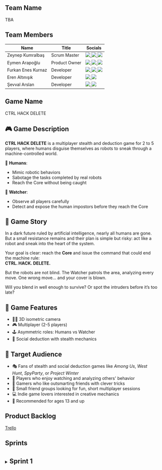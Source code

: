 ## Team Name
TBA

## Team Members

| Name               | Title          | Socials                                                                                                                                                                                                                                                                                                                                                                                                                                                                    |
|--------------------|----------------|----------------------------------------------------------------------------------------------------------------------------------------------------------------------------------------------------------------------------------------------------------------------------------------------------------------------------------------------------------------------------------------------------------------------------------------------------------------------------|
| Zeynep Kumralbaş   | Scrum Master   | <a href="https://www.linkedin.com/in/zeynep-kumralbas/"><img src="https://cdn.jsdelivr.net/gh/devicons/devicon/icons/linkedin/linkedin-original.svg" width="24"/>                  <a href="https://github.com/ZeynepKumralbas"><img src="https://cdn.jsdelivr.net/gh/devicons/devicon/icons/github/github-original.svg" width="24"/>       <a href="https://zeynepkumralbas.itch.io/"><img src="https://static.itch.io/images/itchio-textless-black.svg" width="24"/></a> |
| Eymen Arapoğlu     | Product Owner  | <a href="https://www.linkedin.com/in/eymen-arapo%C4%9Flu-3543a8262/"><img src="https://cdn.jsdelivr.net/gh/devicons/devicon/icons/linkedin/linkedin-original.svg" width="24"/>     <a href="https://github.com/Eymen179"><img src="https://cdn.jsdelivr.net/gh/devicons/devicon/icons/github/github-original.svg" width="24"/>              <a href="https://eymen179.itch.io/"><img src="https://static.itch.io/images/itchio-textless-black.svg" width="24"/></a>        |
| Furkan Enes Kurnaz | Developer      | <a href="https://www.linkedin.com/in/furkan-enes-kurnaz-906999236/"><img src="https://cdn.jsdelivr.net/gh/devicons/devicon/icons/linkedin/linkedin-original.svg" width="24"/>      <a href="https://github.com/FurkanEnesKurnaz"><img src="https://cdn.jsdelivr.net/gh/devicons/devicon/icons/github/github-original.svg" width="24"/>      <a href="https://furkankurnaz.itch.io/"><img src="https://static.itch.io/images/itchio-textless-black.svg" width="24"/></a>    |
| Eren Altınışık     | Developer      | <a href="https://www.linkedin.com/in/erenaltinisik/"><img src="https://cdn.jsdelivr.net/gh/devicons/devicon/icons/linkedin/linkedin-original.svg" width="24"/>                     <a href="https://github.com/goldenlight97"><img src="https://cdn.jsdelivr.net/gh/devicons/devicon/icons/github/github-original.svg" width="24"/>                                                                                                                                        |
| Şevval Arslan      | Developer      | <a href="https://www.linkedin.com/in/%C5%9Fevval-arslan-039526256/"><img src="https://cdn.jsdelivr.net/gh/devicons/devicon/icons/linkedin/linkedin-original.svg" width="24"/>      <a href="http://github.com/iamsevval"><img src="https://cdn.jsdelivr.net/gh/devicons/devicon/icons/github/github-original.svg" width="24"/>                                                                                                                                             |


## Game Name
CTRL HACK DELETE

## 🎮 Game Description
**CTRL HACK DELETE** is a multiplayer stealth and deduction game  for 2 to 5 players, where humans disguise themselves as robots to sneak through a machine-controlled world.

👤 **Humans**:
- Mimic robotic behaviors
- Sabotage the tasks completed by real robots
- Reach the Core without being caught

🔎 **Watcher**:
- Observe all players carefully
- Detect and expose the human impostors before they reach the Core

## 📖 Game Story
In a dark future ruled by artificial intelligence, nearly all humans are gone.  
But a small resistance remains  and their plan is simple but risky: act like a robot and sneak into the heart of the system.

Your goal is clear: reach the **Core** and issue the command that could end the machine rule:  
**CTRL. HACK. DELETE.**

But the robots are not blind. The Watcher patrols the area, analyzing every move. 
One wrong move... and your cover is blown.

Will you blend in well enough to survive? Or spot the intruders before it’s too late?

## 🧩 Game Features
- 🧍‍♂️ 3D isometric camera  
- 🎮 Multiplayer (2-5 players)
- 🕹️ Asymmetric roles: Humans vs Watcher
- 🧠 Social deduction with stealth mechanics

## 🎯 Target Audience
- 🎭 Fans of stealth and social deduction games like *Among Us*, *West Hunt*, *SpyParty*, or *Project Winter*  
- 👀 Players who enjoy watching and analyzing others' behavior  
- 🧠 Gamers who like outsmarting friends with clever tricks  
- 👥 Small friend groups looking for fun, short multiplayer sessions  
- 💻 Indie game lovers interested in creative mechanics  
- 🔞 Recommended for ages 13 and up

## Product Backlog
[Trello](https://trello.com/invite/b/68582bb91c557a8922e77594/ATTIdcd19b358bfb2d774811755d1cf56501AEFE1FCE/yzta-bootcamp)

## Sprints
  <br/>
  <details>
    <summary><span style="font-size: 1.5em; font-weight: bold;">Sprint 1</span></summary>
    <br/>
    <span style="font-size: 1.3em; font-weight: bold;"><strong>Sprint Notes:</strong></span>
    <ul>
      <li>The first sprint runs from 21.06.2025 to 06.07.2025.</li>
      <li>The team will spend the first 4 days deciding on the game and its core concept. Once finalized, development tasks will begin.</li>
      <li>WhatsApp is chosen for daily communication, and Slack will be used for meetings.</li>
      <li>Trello is selected as the project management tool.</li>
      <li>The Unity version 2022.3.62f1 is selected for development.</li>
      <li>All project-related documents-such as the GDD, assets, and useful tutorial links-are being collected in a shared drive, which will be made available here at the end of the project.</li>
      <li>Responsibilities, including coding/development and design tasks, are assigned and shared among team members for this sprint.</li>
      <li>
        The goals for this sprint include:
        <ul>
          <li>Finding character and environment assets related to the game concept,</li>
          <li>Setting up the multiplayer system and enabling 2-player control,</li>
          <li>Developing NPCs that move around randomly,</li>
          <li>Designing a basic game scene, and</li>
          <li>Creating the main menu.</li>
        </ul>
      </li>
      <li>
        By the end of the sprint, the team aims to deliver a playable multiplayer prototype, featuring:
        <ul>
          <li>Basic assets,</li>
          <li>A functional main menu, and</li>
          <li>NPCs that wander randomly within the game scene.</li>
        </ul>
      </li>
      <li>
        Potential risks include slower progress from team members who are currently working or attending job interviews.
      </li>
      <li>
        Project Structure & Planning:
        <ul>
          <li>User personas and user stories are documented alongside the project backlog in Trello.</li>
          <li>Each user story is linked to a user persona; each task is associated with a specific user story.</li>
          <li>All tasks are assigned to one of the three sprints based on development priorities.</li>
        </ul>
      </li>
    </ul>
    <br/>
    <span style="font-size: 1.3em; font-weight: bold;"><strong>Estimated Points to Completion:</strong></span>
    <ul>
      <li>TBA</li>
    </ul>
    <span style="font-size: 1.3em; font-weight: bold;"><strong>Point Completion Logic:</strong></span>
    To estimate the effort required for each task, we adopted the Fibonacci-based point system (1, 2, 3, 5, 8). This approach was chosen because it reflects the relative complexity and uncertainty of tasks more effectively than strict time-based estimates. As a newly formed team working with unfamiliar systems-such as multiplayer networking, NPC behaviors, and synchronized interactions-there is a degree of unpredictability in task difficulty. Fibonacci estimation helps accommodate that uncertainty by assigning increasingly spaced point values. Tasks were evaluated based on their expected effort, technical difficulty, and ambiguity, rather than absolute hours. This method enables clearer sprint planning, better workload balancing, and a shared understanding of scope among team members.
    <br/>
    <br/>
    <span style="font-size: 1.3em; font-weight: bold;"><strong>Daily Scrum:</strong></span>
      Daily updates and quick discussions are shared through WhatsApp, and meetings take place on Slack.  
      <a href="https://github.com/ZeynepKumralbas/CtrlHackDelete/tree/main/ProjectManagement/Sprint1DailyScrum" target="_blank">Sprint 1 Daily Scrum</a>
    <br/>
    <br/>
    <span style="font-size: 1.3em; font-weight: bold;"><strong>Sprint Board Update:</strong></span>
    <ul>
      <li>TBA:</li>
    </ul>
    <span style="font-size: 1.3em; font-weight: bold;"><strong>Game Status Screenshot:</strong></span>
    <div style="text-align: center; margin-bottom: 2em;">
      <img src="https://raw.githubusercontent.com/ZeynepKumralbas/CtrlHackDelete/main/ProjectManagement/Sprint1/GameStatusScreenshots/RobotAsset.png" alt="Robot Asset" width="400" />
      <p style="font-style: italic; margin-top: 0.5em;">Figure 1.1: Robot Asset</p>
    </div>
    <div style="text-align: center; margin-bottom: 2em;">
      <img src="https://raw.githubusercontent.com/ZeynepKumralbas/CtrlHackDelete/refs/heads/main/ProjectManagement/Sprint1/GameStatusScreenshots/MenuFindRoom.png" alt="Find Room" width="400" />
      <p style="font-style: italic; margin-top: 0.5em;">Figure 1.2: Find Room Menu</p>
    </div>
    <div style="text-align: center; margin-bottom: 2em;">
      <img src="https://raw.githubusercontent.com/ZeynepKumralbas/CtrlHackDelete/refs/heads/main/ProjectManagement/Sprint1/GameStatusScreenshots/MenuTeamSelection.png" alt="Team Selection Menu" width="400" />
      <p style="font-style: italic; margin-top: 0.5em;">Figure 1.3: Team Selection Menu</p>
    </div>
    <div style="text-align: center; margin-bottom: 2em;">
      <img src="https://raw.githubusercontent.com/ZeynepKumralbas/CtrlHackDelete/refs/heads/main/ProjectManagement/Sprint1/GameStatusScreenshots/GameWith2OnlinePlayers.png" alt="Game Scene with 2 Online Players" width="400" />
      <p style="font-style: italic; margin-top: 0.5em;">Figure 1.4: Game Scene with 2 Online Players</p>
    </div>
    <div style="text-align: center; margin-bottom: 2em;">
      <img src="https://raw.githubusercontent.com/ZeynepKumralbas/CtrlHackDelete/refs/heads/main/ProjectManagement/Sprint1/GameStatusScreenshots/NPCsWanderingAround.png" alt="NPCs Wandering Around" width="400" />
      <p style="font-style: italic; margin-top: 0.5em;">Figure 1.5: NPCs Wandering Around</p>
    </div>
    <br/>
    <span style="font-size: 1.3em; font-weight: bold;"><strong>Sprint Review:</strong></span>
    <ul>
      <li>TBA</li>
    </ul>
    <span style="font-size: 1.3em; font-weight: bold;"><strong>Sprint Retrospective:</strong></span>
    <ul>
      <li>TBA</li>
    </ul>
  </details>

